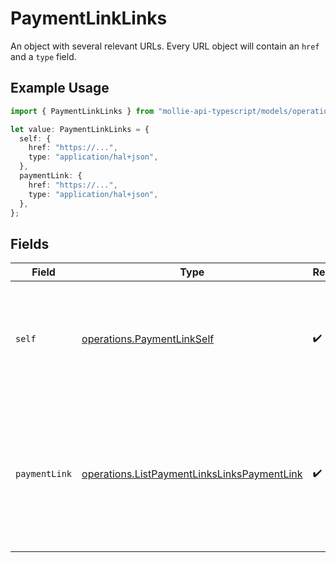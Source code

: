 # PaymentLinkLinks

An object with several relevant URLs. Every URL object will contain an `href` and a `type` field.

## Example Usage

```typescript
import { PaymentLinkLinks } from "mollie-api-typescript/models/operations";

let value: PaymentLinkLinks = {
  self: {
    href: "https://...",
    type: "application/hal+json",
  },
  paymentLink: {
    href: "https://...",
    type: "application/hal+json",
  },
};
```

## Fields

| Field                                                                                                      | Type                                                                                                       | Required                                                                                                   | Description                                                                                                |
| ---------------------------------------------------------------------------------------------------------- | ---------------------------------------------------------------------------------------------------------- | ---------------------------------------------------------------------------------------------------------- | ---------------------------------------------------------------------------------------------------------- |
| `self`                                                                                                     | [operations.PaymentLinkSelf](../../models/operations/paymentlinkself.md)                                   | :heavy_check_mark:                                                                                         | In v2 endpoints, URLs are commonly represented as objects with an `href` and `type` field.                 |
| `paymentLink`                                                                                              | [operations.ListPaymentLinksLinksPaymentLink](../../models/operations/listpaymentlinkslinkspaymentlink.md) | :heavy_check_mark:                                                                                         | The URL your customer should visit to make the payment. This is where you should redirect the customer to. |